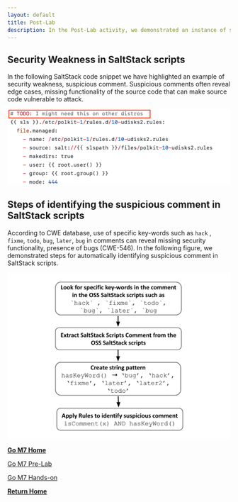 ```yaml
---
layout: default
title: Post-Lab
description: In the Post-Lab activity, we demonstrated an instance of security weakness in a Saltstack script, and showed the steps on how to identify it.
---
```


## Security Weakness in SaltStack scripts
In the following SaltStack code snippet we have highlighted an example of security weakness, suspicious comment. Suspicious comments often reveal edge cases, missing functionality of the source code that can make source code vulnerable to attack.


![](/assets/comment.png)

## Steps of identifying the suspicious comment in SaltStack scripts
According to CWE database, use of specific key-words such as `hack` , `fixme`, `todo`, `bug`, `later`, `bug` in comments can reveal missing security functionality, presence of bugs (CWE-546). In the following figure, we demonstrated steps for automatically identifying suspicious comment in SaltStack scripts.

![](/assets/steps.png)

[**Go M7 Home**](./Module-7.html)

[Go M7 Pre-Lab](./Module-7-Prelab.html)

[Go M7 Hands-on](./Module-7-hands-on.html)

[**Return Home**](./)
